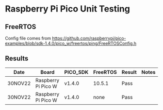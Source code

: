 # Raspberry Pi Pico Unit Testing

## FreeRTOS

Config file comes from https://github.com/raspberrypi/pico-examples/blob/sdk-1.4.0/pico_w/freertos/ping/FreeRTOSConfig.h

## Results

|   Date  | Board                | PICO_SDK | FreeRTOS | Result | Notes |
| ------- | -------------------- | -------  | -------- | ------ | ----- |
| 30NOV22 | Raspberry Pi Pico W  | v1.4.0   |  10.5.1  | Pass   | 
| 30NOV22 | Raspberry Pi Pico W  | v1.4.0   |  none    | Pass   | 
